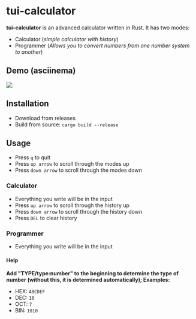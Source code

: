 # tui-calculator

**tui-calculator** is an advanced calculator written in Rust. It has two modes:

- Calculator (_simple calculator with history_)
- Programmer (_Allows you to convert numbers from one number system to another_)

## Demo (asciinema)

<a href="https://asciinema.org/a/704prGKcRZiBh9U45nRiFuFlC"><img src="https://asciinema.org/a/704prGKcRZiBh9U45nRiFuFlC.png"></a>

## Installation

- Download from releases
- Build from source: `cargo build --release`

## Usage

- Press `q` to quit
- Press `up arrow` to scroll through the modes up
- Press `down arrow` to scroll through the modes down

### Calculator

- Everything you write will be in the input
- Press `up arrow` to scroll through the history up
- Press `down arrow` to scroll through the history down
- Press `DEL` to clear history

### Programmer

- Everything you write will be in the input

#### Help

**Add "TYPE/type:number" to the beginning to determine the type of number
(without this, it is determined automatically); Examples:**

- HEX: `ABCDEF`
- DEC: `10`
- OCT: `7`
- BIN: `1010`
